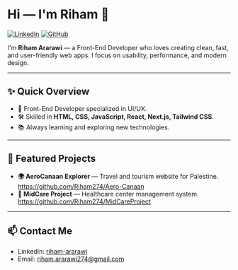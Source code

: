 # Hi — I'm Riham 👋

[![LinkedIn](https://img.shields.io/badge/Riham%20Ararawi-0077B5?style=for-the-badge&logo=linkedin&logoColor=white)](https://linkedin.com/in/riham-ararawi-1a99b6326) [![GitHub](https://img.shields.io/badge/GitHub-000?style=for-the-badge&logo=github&logoColor=white)](https://github.com/Riham274)

I'm **Riham Ararawi** — a Front-End Developer who loves creating clean, fast, and user-friendly web apps. I focus on usability, performance, and modern design.

---

## ✨ Quick Overview
- 🎨 Front-End Developer specialized in UI/UX.
- 🛠 Skilled in **HTML, CSS, JavaScript, React, Next.js, Tailwind CSS**.
- 📚 Always learning and exploring new technologies.

---

## 🔭 Featured Projects
- **🌍 AeroCanaan Explorer** — Travel and tourism website for Palestine.  
   https://github.com/Riham274/Aero-Canaan
- **🏥 MidCare Project** — Healthcare center management system.  
 https://github.com/Riham274/MidCareProject

---

## 📫 Contact Me
- LinkedIn: [riham-ararawi](https://linkedin.com/in/riham-ararawi-1a99b6326)  
- Email: riham.ararawi274@gmail.com
